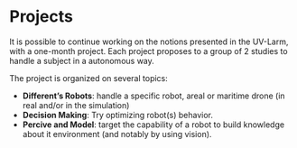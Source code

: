 # Projects

It is possible to continue working on the notions presented in the UV-Larm, with a one-month project.
Each project proposes to a group of 2 studies to handle a subject in a autonomous way.

The project is organized on several topics: 

- **Different’s Robots**: handle a specific robot, areal or maritime drone (in real and/or in the simulation)
- **Decision Making**: Try optimizing robot(s) behavior.
- **Percive and Model**: target the capability of a robot to build knowledge about it environment (and notably by using vision).



